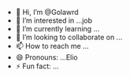 - 👋 Hi, I’m @Golawrd
- 👀 I’m interested in ...job 
- 🌱 I’m currently learning ...
- 💞️ I’m looking to collaborate on ...
- 📫 How to reach me ...
- 😄 Pronouns: ...Elio
- ⚡ Fun fact: ...

<!---
Golawrd/Golawrd is a ✨ special ✨ repository because its `README.md` (this file) appears on your GitHub profile.
You can click the Preview link to take a look at your changes.
--->
